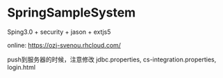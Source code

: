 # SpringSampleSystem
Sping3.0 + security + jason + extjs5

online: https://ozj-svenou.rhcloud.com/

push到服务器的时候，注意修改 jdbc.properties, cs-integration.properties, login.html
